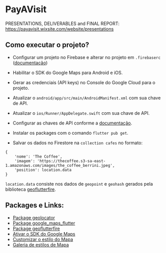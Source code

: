 # PayAVisit 

PRESENTATIONS, DELIVERABLES and FINAL REPORT: https://payavisit.wixsite.com/website/presentations

## Como executar o projeto?

- Configurar um projeto no Firebase e alterar no projeto em `.firebaserc` ([documentação](https://firebase.flutter.dev/docs/overview))
- Habilitar o SDK do Google Maps para Android e iOS.
- Gerar as credenciais (API keys) no Console do Google Cloud para o projeto.
- Atualizar o `android/app/src/main/AndroidManifest.xml` com sua chave de API.
- Atualizar o `ios/Runner/AppDelegate.swift` com sua chave de API.
- Configurar as chaves de API conforme a [documentação](https://pub.dev/packages/google_maps_flutter).
- Instalar os packages com o comando `flutter pub get`.

- Salvar os dados no Firestore na `collection cafes` no formato: 
```
{
    'nome': 'The Coffee', 
    'imagem': 'https://thecoffee.s3-sa-east-1.amazonaws.com/images/the_coffee_berrini.jpeg',
    'position': location.data
}
```

`location.data` consiste nos dados de `geopoint` e `geohash` gerados pela biblioteca [geoflutterfire](https://pub.dev/packages/geoflutterfire#writing-geo-data).

## Packages e Links: 

- [Package geolocator](https://pub.dev/packages/geolocator)
- [Package google_maps_flutter](https://pub.dev/packages/google_maps_flutter)
- [Package geoflutterfire](https://pub.dev/packages/geoflutterfire)
- [Ativar o SDK do Google Maps](https://console.cloud.google.com/apis/library)
- [Customizar o estilo do Mapa](https://mapstyle.withgoogle.com/)
- [Galeria de estilos de Mapa](https://snazzymaps.com/)
